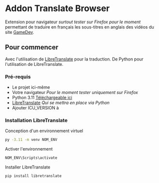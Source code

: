 # Addon Translate Browser

Extension pour navigateur _surtout tester sur Firefox pour le moment_ permettant de traduire en français les sous-titres en anglais des vidéos du site [GameDev](https://www.gamedev.tv).

## Pour commencer

Avec l'utilisation de [LibreTranslate](https://github.com/LibreTranslate/LibreTranslate) pour la traduction.
De Python pour l'utilisation de LibreTranslate.

### Pré-requis

- Le projet ici-même
- Votre navigateur _Pour le moment tester uniquement sur Firefox_
- Python 3.11 [Téléchargeable ici](https://www.python.org/ftp/python/3.11.4/python-3.11.4-amd64.exe)
- [LibreTranslate](https://github.com/LibreTranslate/LibreTranslate) _Qui se mettra en place via Python_
- Ajouter ICU_VERSION à

### Installation LibreTranslate

Conception d'un environnement virtuel

```bash
py -3.11 -m venv NOM_ENV
```

Activer l'environnement

```bash
NOM_ENV\Scripts\activate
```

Installer LibreTranslate

```bash
pip install libretranslate
```
